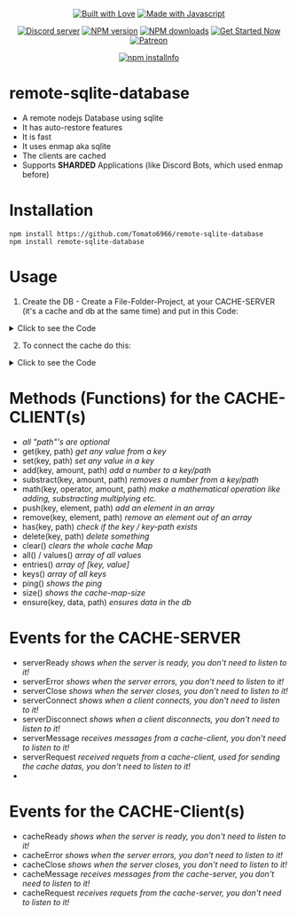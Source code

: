 <div align="center">
  <p> 
    <a href="https://discord.gg/milrato" title="Join our Discord Server"><img alt="Built with Love" src="https://forthebadge.com/images/badges/built-with-love.svg"></a>
    <a href="https://discord.gg/milrato" title="Join our Discord Server"><img alt="Made with Javascript" src="https://forthebadge.com/images/badges/made-with-javascript.svg"></a>
  </p>
  <p>
    <a href="https://discord.gg/milrato"><img src="https://discord.com/api/guilds/773668217163218944/embed.png" alt="Discord server"/></a>
    <a href="https://www.npmjs.com/package/remote-sqlite-database"><img src="https://img.shields.io/npm/v/remote-sqlite-database.svg?maxAge=3600" alt="NPM version" /></a>
    <a href="https://www.npmjs.com/package/remote-sqlite-database"><img src="https://img.shields.io/npm/dt/remote-sqlite-database.svg?maxAge=3600" alt="NPM downloads" /></a>
    <a href="https://discord.gg/milrato"><img src="https://maintained.cc/SDBagel/Maintained/2?" alt="Get Started Now"></a>
    <a href="https://www.paypal.com/MilratoDevelopment"><img src="https://img.shields.io/badge/donate-patreon-F96854.svg" alt="Patreon" /></a>
  </p>
  <p>
    <a href="https://npmjs.com/package/remote-sqlite-database/"><img src="https://nodei.co/npm/remote-sqlite-database.png?downloads=true&stars=true" alt="npm installnfo" /></a>
  </p>
</div>

# remote-sqlite-database
- A remote nodejs Database using sqlite
- It has auto-restore features
- It is fast
- It uses enmap aka sqlite
- The clients are cached
- Supports **SHARDED** Applications (like Discord Bots, which used enmap before)

# Installation
```
npm install https://github.com/Tomato6966/remote-sqlite-database
npm install remote-sqlite-database
```

# Usage
1. Create the DB  - Create a File-Folder-Project, at your CACHE-SERVER (it's a cache and db at the same time) and put in this Code:

<details>
  <summary>Click to see the Code</summary>

```js
const { remoteCacheServer } = require("remote-sqlite-database");

const Server = new remoteCacheServer({
    username: "TheUserNameForTheCacheServer",
    password: "ThePasswordForTheCacheServer",
    name: "databaseName",
    dataDir: "./path/to/database/",
    port: 4040, // Any port
    tls: true,
    debug: false // if enabled u see all the actions ;)
});
// Following Events are optional
Server
    .on("serverReady", () => {
        console.log("DatabaseCacheServer ready and waiting for connections");
    })
    .on("serverError", (error) => {
        console.error("DatabaseCacheServer error, ERROR:\n", error, "\n---\n");
    })
    .on("serverClose", (reason) => {
        console.log("DatabaseCacheServer closed");
    })
    .on("serverConnect", (connection, payload) => {
        console.log("DatabaseCacheServer a Client Connected");
    })
    .on("serverDisconnect", (connection, reason) => {
        console.log("DatabaseCacheServer a Client Disconnected");
    })
    .on("serverMessage", (message) => {
        // console.log("DatabaseCacheServer, received a Message", message);
    })
    .on("serverRequest", async (request, response, client) => {
        // console.log("DatabaseCacheRequest, received a Request", request);
    });
```
  
</details>

2. To connect the cache do this:

<details>
  <summary>Click to see the Code</summary>

```js
const { remoteCacheClient } = require("remote-sqlite-database");
const client = new remoteCacheClient({
    username: "db_cache",
    password: "db_cache",
    host: "localhost",
    port: 5000,
    tls: true,
    keyPathing: true, // true|false ... enables if the key contains a "." that it's splitted to a path, e.g.: "hello.world.hi" --> key = "hello", path = "world.hi", db.get("hello") --> {world: {hi: "value"}}
}); 
//keyPathing should be set to false, if you want to do "key.hello" as a key

// following events are optional
client
    .on("cacheReady", () => {
        console.log("DATABASECACHECLIENT ready and connected");
    })
    .on("cacheError", (error) => {
        console.error("DATABASECACHECLIENT error, ERROR:\n", error, "\n---\n");
    })
    .on("cacheClose", (reason) => {
        console.log("DATABASECACHECLIENT closed, REASON?:\n", reason, "\n---\n");
    })
    .on("cacheMessage", (message) => {
        console.log("message", message);
    })
    .on("cacheRequest", async (request, response, client) => {
        console.log("REQUEST", request);
    });

// example usage
async function yourProgram(){
    await client.set("hi", "bye").then(console.log).catch(console.error);
    await client.get("hi").then(console.log).catch(console.error);
    await client.set("array", []).then(console.log).catch(console.error);
    await client.push("array", "element").then(console.log).catch(console.error);
    await client.push("array", "element2").then(console.log).catch(console.error);
    await client.size().then(console.log).catch(console.error);
    await client.get("array").then(console.log).catch(console.error);
    await client.all().then(console.log).catch(console.error);
}

yourProgram();
```
</details>

# Methods (Functions) for the CACHE-CLIENT(s)
- *all "path"'s are optional*
- get(key, path) *get any value from a key*
- set(key, path) *set any value in a key*
- add(key, amount, path) *add a number to a key/path*
- substract(key, amount, path) *removes a number from a key/path*
- math(key, operator, amount, path) *make a mathematical operation like adding, substracting multiplying etc.*
- push(key, element, path) *add an element in an array*
- remove(key, element, path) *remove an element out of an array*
- has(key, path) *check if the key / key-path exists*
- delete(key, path) *delete something*
- clear() *clears the whole cache Map*
- all() / values() *array of all values*
- entries() *array of [key, value]*
- keys() *array of all keys*
- ping() *shows the ping*
- size() *shows the cache-map-size*
- ensure(key, data, path) *ensures data in the db*

# Events for the CACHE-SERVER

- serverReady *shows when the server is ready, you don't need to listen to it!*
- serverError *shows when the server errors, you don't need to listen to it!*
- serverClose *shows when the server closes, you don't need to listen to it!*
- serverConnect *shows when a client connects, you don't need to listen to it!*
- serverDisconnect *shows when a client disconnects, you don't need to listen to it!*
- serverMessage *receives messages from a cache-client, you don't need to listen to it!*
- serverRequest *received requets from a cache-client, used for sending the cache datas, you don't need to listen to it!*
- 
# Events for the CACHE-Client(s)

- cacheReady *shows when the server is ready, you don't need to listen to it!*
- cacheError *shows when the server errors, you don't need to listen to it!*
- cacheClose *shows when the server closes, you don't need to listen to it!*
- cacheMessage *receives messages from the cache-server, you don't need to listen to it!*
- cacheRequest *receives requets from the cache-server, you don't need to listen to it!*
